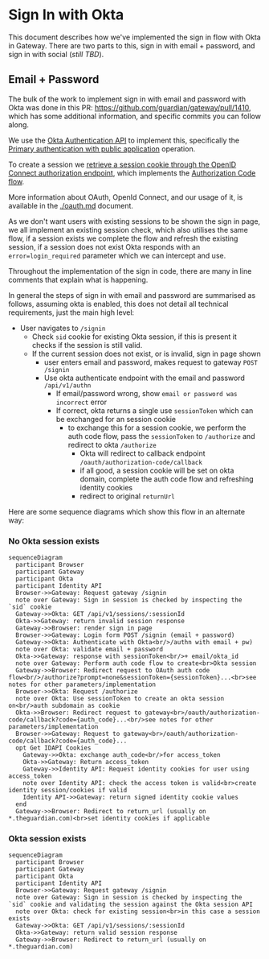 # Sign In with Okta

This document describes how we've implemented the sign in flow with Okta in Gateway. There are two parts to this, sign in with email + password, and sign in with social (_still TBD_).

## Email + Password

The bulk of the work to implement sign in with email and password with Okta was done in this PR: https://github.com/guardian/gateway/pull/1410, which has some additional information, and specific commits you can follow along.

We use the [Okta Authentication API](https://developer.okta.com/docs/api/resources/authn) to implement this, specifically the [Primary authentication with public application](https://developer.okta.com/docs/reference/api/authn/#primary-authentication-with-public-application) operation.

To create a session we [retrieve a session cookie through the OpenID Connect authorization endpoint](https://developer.okta.com/docs/guides/session-cookie/main/#retrieve-a-session-cookie-through-the-openid-connect-authorization-endpoint), which implements the [Authorization Code flow](https://developer.okta.com/docs/concepts/oauth-openid/#authorization-code-flow).

More information about OAuth, OpenId Connect, and our usage of it, is available in the [./oauth.md](./oauth.md) document.

As we don't want users with existing sessions to be shown the sign in page, we all implement an existing session check, which also utilises the same flow, if a session exists we complete the flow and refresh the existing session, if a session does not exist Okta responds with an `error=login_required` parameter which we can intercept and use.

Throughout the implementation of the sign in code, there are many in line comments that explain what is happening.

In general the steps of sign in with email and password are summarised as follows, assuming okta is enabled, this does not detail all technical requirements, just the main high level:

- User navigates to `/signin`
  - Check `sid` cookie for existing Okta session, if this is present it checks if the session is still valid.
  - If the current session does not exist, or is invalid, sign in page shown
    - user enters email and password, makes request to gateway `POST /signin`
    - Use okta authenticate endpoint with the email and password `/api/v1/authn`
      - If email/password wrong, show `email or password was incorrect` error
      - If correct, okta returns a single use `sessionToken` which can be exchanged for an session cookie
        - to exchange this for a session cookie, we perform the auth code flow, pass the `sessionToken` to `/authorize` and redirect to okta `/authorize`
          - Okta will redirect to callback endpoint `/oauth/authorization-code/callback`
          - if all good, a session cookie will be set on okta domain, complete the auth code flow and refreshing identity cookies
          - redirect to original `returnUrl`

Here are some sequence diagrams which show this flow in an alternate way:

### No Okta session exists

```mermaid
sequenceDiagram
  participant Browser
  participant Gateway
  participant Okta
  participant Identity API
  Browser->>Gateway: Request gateway /signin
  note over Gateway: Sign in session is checked by inspecting the `sid` cookie
  Gateway->>Okta: GET /api/v1/sessions/:sessionId
  Okta->>Gateway: return invalid session response
  Gateway->>Browser: render sign in page
  Browser->>Gateway: Login form POST /signin (email + password)
  Gateway->>Okta: Authenticate with Okta<br/>/authn with email + pw)
  note over Okta: validate email + password
  Okta->>Gateway: response with sessionToken<br/>+ email/okta_id
  note over Gateway: Perform auth code flow to create<br>Okta session
  Gateway->>Browser: Redirect request to OAuth auth code flow<br/>/authorize?prompt=none&sessionToken={sessionToken}...<br>see notes for other parameters/implementation
  Browser->>Okta: Request /authorize
  note over Okta: Use sessionToken to create an okta session on<br/>auth subdomain as cookie
  Okta->>Browser: Redirect request to gateway<br>/oauth/authorization-code/callback?code={auth_code}...<br/>see notes for other parameters/implementation
  Browser->>Gateway: Request to gateway<br>/oauth/authorization-code/callback?code={auth_code}...
  opt Get IDAPI Cookies
    Gateway->>Okta: exchange auth_code<br/>for access_token
    Okta->>Gateway: Return access_token
    Gateway->>Identity API: Request identity cookies for user using access_token
    note over Identity API: check the access token is valid<br>create identity session/cookies if valid
    Identity API->>Gateway: return signed identity cookie values
  end
  Gateway->>Browser: Redirect to return_url (usually on *.theguardian.com)<br>set identity cookies if applicable
```

### Okta session exists

```mermaid
sequenceDiagram
  participant Browser
  participant Gateway
  participant Okta
  participant Identity API
  Browser->>Gateway: Request gateway /signin
  note over Gateway: Sign in session is checked by inspecting the `sid` cookie and validating the session against the Okta session API
  note over Okta: check for existing session<br>in this case a session exists
  Gateway->>Okta: GET /api/v1/sessions/:sessionId
  Okta->>Gateway: return valid session response
  Gateway->>Browser: Redirect to return_url (usually on *.theguardian.com)
```
